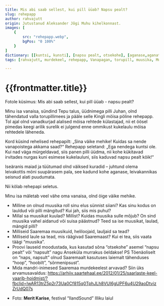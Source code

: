 ```yaml
---
title: Mis abi saab sellest, kui pill üüab? Napsu pealt?
slug: rehepapp
author: rahvajutt
origin: Jutustanud Aleksander Jõgi Muhu kihelkonnast.
images: [
    {
        src: "rehepapp.webp",
        bgPos: "0 100%"
    }
]
dictionary: [[kuntsi, kunsti], [napsu pealt, otsekohe], [aganase,aganate sisse]]
tags: [rahvajutt, murdekeel, rehepapp, Vanapagan, torupill, muusika, Muhu]

---
```


<h1 class="story-h1">
    {{frontmatter.title}}
</h1>

Fotole küsimus: Mis abi saab sellest, kui pill üüab - napsu pealt?

Minu isa vanaisa, sündind Tepu talus, üüdnimega pilli Juhan, olnd tähendatud valla torupillimees ja pääle selle Kingli möisa pöline rehepapp. Tol ajal olnd vanadkurjad alalised möisa rehtede külastajad, nii et öösel pimedas keegi arilik surelik ei julgend enne ommikust kukelaulu möisa rehtedele läheneda.

Kord küsind rehelised rehepapilt: „Sina väike mehike! Kuidas sa nende vanapoistega akkama saad?“ Rehepapp seletand: „Ega nendega kuntsi ole. Kui nad väga mürgeldavad, siis panen pilli üüdma, nii kohe kükitavad irvitades nurgas kuni esimese kukelauluni, siis kaduvad napsu pealt köik!“

Iseäranis maiad ja tüütumad olnd väiksed kuradid – juhtund olema leivakottis möni suupärasem pala, see kadund kohe aganase, leivakannikas seisnud alati puudumata.

Nii kölab rehepapi seletus.

Minu isa mäletab veel vähe oma vanaisa, olnd öige väike mehike.




<story-author :author="frontmatter.author" :origin="frontmatter.origin" />
<story-dictionary :terms="frontmatter.dictionary" />

<details-wrapper summary="Mõtlemiseks ja arutlemiseks">

- Milline on olnud muusika roll sinu elus sünnist siiani? Kas sinu kodus on lauldud või pilli mängitud? Kui jah, siis mis puhul? 
- Millal sa muusikat kuulad? Millist? Kuidas muusika sulle mõjub? On sind muusika vahel aidanud või suisa päästnud? Teed sa ise muusikat, laulad, mängid pilli?
- Milliseid Saaremaa muusikuid, heliloojaid, lauljaid sa tead?
- Milliseid laule sa tead, mis räägivad Saaremaast? Kui ei tea, siis vaata täägi “muusika”.
- Proovi lauseid moodustada, kus kasutad sõna “otsekohe” asemel “napsu pealt” või “napsult” nagu Anseküla murrakus öeldakse! PS Tõenäoliselt on “naps, napsult” olnud Saaremaalt kasutuses laiemalt tähenduses “hoop”, “hoobilt”, “sõrmenipsust”. 
- Mida mandri-inimesed Saaremaa murdekeelest arvavad? Siin üks arvamusavaldus: https://arhiiv.saartehaal.ee/2012/01/25/saarlaste-keel-vaarib-hoidmist/?fbclid=IwAR13trZ5p2r73Ua0Cf815q0TphJLh8VUI6gUPF6u4U29aoDtvizZrUdQ07s

</details-wrapper>



<details-wrapper summary="Allikad" class="text-sm" icon="IconSources">

- Foto: **Merit Karise**, festival “IlandSound” Illiku laiul

</details-wrapper>
